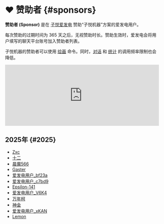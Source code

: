 # :heart: 赞助者 {#sponsors}

**赞助者 (Sponsor)** 是在 [子悦爱发电](https://afdian.com/a/ziyuecommentary2020) 赞助“子悦机器”方案的爱发电用户。

每次赞助的过期时间为 365 天之后，无视赞助时长。赞助生效时，爱发电会将用户填写的聊天平台账号加入赞助者列表。

子悦机器的赞助者可以使用 [绘画](general/draw) 命令。同时，[对话](/general/chat.md) 和 [统计](/general/stat.md) 的调用频率限制也会降低。

<iframe id="afdian_leaflet_ziyue" src="https://afdian.com/leaflet?slug=ziyuecommentary2020" width="100%" scrolling="no" height="200" frameborder="0"></iframe>

## 2025年 {#2025}

* [Zxc](https://afdian.com/u/2c3cbf8a0ca411f0877a52540025c377)
* [十二](https://afdian.com/u/24c41168bfc111ed8b435254001e7c00)
* [晨魔566](https://afdian.com/u/a113220425cc11f0bf0152540025c377)
* [Gaster](https://afdian.com/u/307db886bbbb11ef8b6752540025c377)
* [爱发电用户_bf23a](https://afdian.com/u/bf23a442265511f083cc52540025c377)
* [爱发电用户_c7bd9](https://afdian.com/u/c7bd9d46265611f090a552540025c377)
* [Epsilon-141](https://afdian.com/u/e0baaad4495611eebf0d52540025c377)
* [爱发电用户_V6K4](https://afdian.com/u/c1bb118a273211f0bd2a52540025c377)
* [万年柯](https://afdian.com/u/4da0e0c07ed011ed987652540025c377)
* [神金](https://afdian.com/u/e6171320a80311efb74252540025c377)
* [爱发电用户_xKAN](https://afdian.com/u/67610316453c11f0a25e52540025c377)
* [Lemon](https://afdian.com/u/1f4acb5c2eb911ee96ad52540025c377)